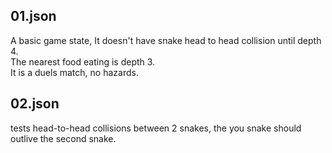 ## 01.json  
A basic game state, It doesn't have snake head to head collision until depth 4.  
The nearest food eating is depth 3.  
It is a duels match, no hazards.  
  
## 02.json
tests head-to-head collisions between 2 snakes, the you snake should outlive the second snake.  
